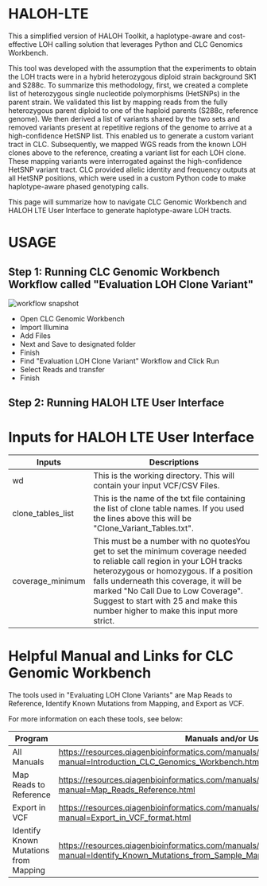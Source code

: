 # HALOH-LTE
This a simplified version of HALOH Toolkit, a haplotype-aware and cost-effective LOH calling solution that leverages Python and CLC Genomics Workbench. 

This tool was developed with the assumption that the experiments to obtain the LOH tracts were in a hybrid heterozygous diploid strain background SK1 and S288c. To summarize this methodology, first, we created a complete list of heterozygous single nucleotide polymorphisms (HetSNPs) in the parent strain. We validated this list by mapping reads from the fully heterozygous parent diploid to one of the haploid parents (S288c, reference genome). We then derived a list of variants shared by the two sets and removed variants present at repetitive regions of the genome to arrive at a high-confidence HetSNP list. This enabled us to generate a custom variant tract in CLC. Subsequently, we mapped WGS reads from the known LOH clones above to the reference, creating a variant list for each LOH clone. These mapping variants were interrogated against the high-confidence HetSNP variant tract. CLC provided allelic identity and frequency outputs at all HetSNP positions, which were used in a custom Python code to make haplotype-aware phased genotyping calls. 

This page will summarize how to navigate CLC Genomic Workbench and HALOH LTE User Interface to generate haplotype-aware LOH tracts. 

# USAGE
## Step 1: Running CLC Genomic Workbench Workflow called "Evaluation LOH Clone Variant"

![workflow snapshot](https://github.com/JoyLove0/LOH_Caller/assets/108104001/ba0c8a88-781f-4789-baf7-7d2ed7c3039c)

- Open CLC Genomic Workbench 
- Import Illumina
- Add Files
- Next and Save to designated folder
- Finish
- Find "Evaluation LOH Clone Variant" Workflow and Click Run
- Select Reads and transfer
- Finish

## Step 2: Running HALOH LTE User Interface

# Inputs for HALOH LTE User Interface

| Inputs            | Descriptions   |
| ----------------  | -------------- |
| wd                | This is the working directory. This will contain your input VCF/CSV Files. |
| clone_tables_list | This is the name of the txt file containing the list of clone table names. If you used the lines above this will be "Clone_Variant_Tables.txt". |
| coverage_minimum  | This must be a number with no quotesYou get to set the minimum coverage needed to reliable call region in your LOH tracks heterozygous or homozygous. If a position falls underneath this coverage, it will be marked "No Call Due to Low Coverage". Suggest to start with 25 and make this number higher to make this input more strict. | 

# Helpful Manual and Links for CLC Genomic Workbench 
The tools used in "Evaluating LOH Clone Variants" are Map Reads to Reference, Identify Known Mutations from Mapping, and Export as VCF.

For more information on each these tools, see below:

| Program       | Manuals and/or Useful Links   |
| ------------- | ------------- |
| All Manuals | https://resources.qiagenbioinformatics.com/manuals/clcgenomicsworkbench/current/index.php?manual=Introduction_CLC_Genomics_Workbench.html |
| Map Reads to Reference | https://resources.qiagenbioinformatics.com/manuals/clcgenomicsworkbench/900/index.php?manual=Map_Reads_Reference.html |
| Export in VCF | https://resources.qiagenbioinformatics.com/manuals/clcgenomicsworkbench/current/index.php?manual=Export_in_VCF_format.html |
| Identify Known Mutations from Mapping | https://resources.qiagenbioinformatics.com/manuals/clcgenomicsworkbench/950/index.php?manual=Identify_Known_Mutations_from_Sample_Mappings.html |

